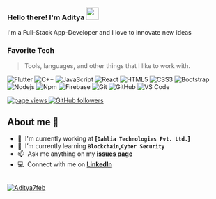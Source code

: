 ### Hello there! I'm Aditya <img src="https://media.giphy.com/media/hvRJCLFzcasrR4ia7z/giphy.gif" width="29px">
I'm a Full-Stack App-Developer and I love to innovate new ideas

<p align="left">
  <h3 align="left" id="Aditya7feb-tech">Favorite Tech</h3>

  > Tools, languages, and other things that I like to work with.

  ![Flutter](http://img.shields.io/badge/-Flutter-05445E?style=flat-square&logo=flutter&logoColor=75E6DA)
  ![C++](https://img.shields.io/badge/C%2B%2B-C%2B%2B-blue)
  ![JavaScript](https://img.shields.io/badge/-JavaScript-%23F7DF1C?style=flat-square&logo=javascript&logoColor=000000&labelColor=%23F7DF1C&color=%23FFCE5A)
  ![React](https://img.shields.io/badge/-React-61DAFB?style=flat-square&logo=react&logoColor=ffffff)
  ![HTML5](https://img.shields.io/badge/-HTML5-%23E44D27?style=flat-square&logo=html5&logoColor=ffffff)
  ![CSS3](https://img.shields.io/badge/-CSS3-%231572B6?style=flat-square&logo=css3)
  ![Bootstrap](https://img.shields.io/badge/-Bootstrap-563D7C?style=flat-square&logo=Bootstrap)
  ![Nodejs](https://img.shields.io/badge/-Nodejs-339933?style=flat-square&logo=Node.js&logoColor=ffffff)
  ![Npm](https://img.shields.io/badge/-npm-CB3837?style=flat-square&logo=npm)
  ![Firebase](https://img.shields.io/badge/-Firebase-FFCA28?style=flat-square&logo=firebase&logoColor=ffffff)
  ![Git](https://img.shields.io/badge/-Git-%23F05032?style=flat-square&logo=git&logoColor=%23ffffff)
  ![GitHub](https://img.shields.io/badge/-GitHub-181717?style=flat-square&logo=github)
  ![VS Code](http://img.shields.io/badge/-VS%20Code-007ACC?style=flat-square&logo=visual-studio-code&logoColor=ffffff)

  <a href="https://github.com/Aditya7feb/Aditya7feb">
    <img src="https://komarev.com/ghpvc/?username=Aditya7feb" alt="page views" />
  </a>
  <a href="https://github.com/Aditya7feb?tab=followers">
    <img alt="GitHub followers" src="https://img.shields.io/github/followers/Aditya7feb?color=green&logo=github">
  </a>
  
</p>

## About me 📝

- :office: &nbsp;I'm currently working at **[```Dahlia Technologies Pvt. Ltd.```]**
- :seedling: &nbsp;I’m currently learning **```Blockchain```,```Cyber Security```**
- :mailbox: &nbsp;Ask me anything on my **[issues page]**
- :computer: &nbsp;Connect with me on **[LinkedIn]**
<!-- - :speech_balloon: &nbsp;I like to talk about **Homelabbing** and **OSS** -->

<br>


<a href="#Aditya7feb-title">
  <img src="https://github-readme-stats.vercel.app/api?username=Aditya7feb&theme=cobalt&show_icons=true&count_private=true&include_all_commits=true" alt="Aditya7feb" align="center" />
</a>

<!-- links -->

[Github Profile]: https://github.com/Aditya7feb "Github Home"
[issues page]: https://github.com/Aditya7feb/Aditya7feb/issues "Aditya7feb/issues"
[linkedin]: https://www.linkedin.com/in/aditya-cse/ "Aditya LinkedIn"
